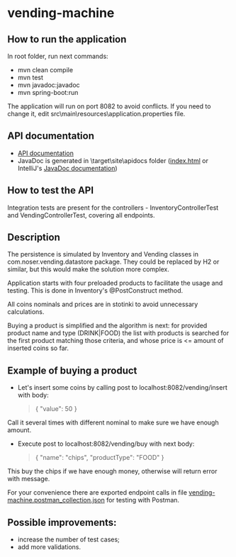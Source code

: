 # vending-machine

## How to run the application
In root folder, run next commands:

* mvn clean compile
* mvn test
* mvn javadoc:javadoc
* mvn spring-boot:run

The application will run on port 8082 to avoid conflicts.
If you need to change it, edit src\main\resources\application.properties file.

## API documentation
* [API documentation](http://localhost:8082/swagger-ui/index.html#/)
* JavaDoc is generated in \target\site\apidocs folder ([index.html](target%2Fsite%2Fapidocs%2Findex.html) or IntelliJ's [JavaDoc documentation](http://localhost:63342/vending-machine/target/site/apidocs/index.html))

## How to test the API
Integration tests are present for the controllers - InventoryControllerTest and VendingControllerTest,
covering all endpoints.

## Description
The persistence is simulated by Inventory and Vending classes in com.noser.vending.datastore package.
They could be replaced by H2 or similar, but this would make the solution more complex.

Application starts with four preloaded products to facilitate the usage and testing.
This is done in Inventory's @PostConstruct method.

All coins nominals and prices are in stotinki to avoid unnecessary calculations.

Buying a product is simplified and the algorithm is next: for provided product name and type (DRINK|FOOD) 
the list with products is searched for the first product matching those criteria, and whose price is <= amount of inserted coins so far.  

## Example of buying a product
* Let's insert some coins by calling post to localhost:8082/vending/insert with body:
  >{
  >"value": 50
  >}

Call it several times with different nominal to make sure we have enough amount.

* Execute post to localhost:8082/vending/buy with next body:
  >{
  >"name": "chips",
  >"productType": "FOOD"
  >}

This buy the chips if we have enough money, otherwise will return error with message.

For your convenience there are exported endpoint calls in file [vending-machine.postman_collection.json](vending-machine.postman_collection.json) for testing with Postman.

## Possible improvements:
* increase the number of test cases;
* add more validations.